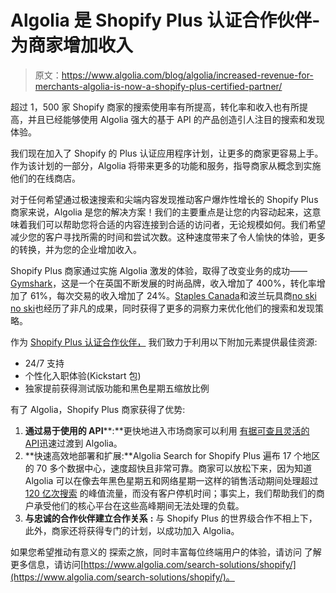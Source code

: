 # Algolia 是 Shopify Plus 认证合作伙伴-为商家增加收入

> 原文：<https://www.algolia.com/blog/algolia/increased-revenue-for-merchants-algolia-is-now-a-shopify-plus-certified-partner/>

超过 1，500 家 Shopify 商家的搜索使用率有所提高，转化率和收入也有所提高，并且已经能够使用 Algolia 强大的基于 API 的产品创造引人注目的搜索和发现体验。

我们现在加入了 Shopify 的 Plus 认证应用程序计划，让更多的商家更容易上手。作为该计划的一部分，Algolia 将带来更多的功能和服务，指导商家从概念到实施他们的在线商店。

对于任何希望通过极速搜索和尖端内容发现推动客户爆炸性增长的 Shopify Plus 商家来说，Algolia 是您的解决方案！我们的主要重点是让您的内容动起来，这意味着我们可以帮助您将合适的内容连接到合适的访问者，无论规模如何。我们希望减少您的客户寻找所需的时间和尝试次数。这种速度带来了令人愉快的体验，更多的转换，并为您的企业增加收入。

Shopify Plus 商家通过实施 Algolia 激发的体验，取得了改变业务的成功——[Gymshark](https://resources.algolia.com/ecommerce/casestudy-gymshark-retail)，这是一个在英国不断发展的时尚品牌，收入增加了 400%，转化率增加了 61%，每次交易的收入增加了 24%。[Staples Canada](https://resources.algolia.com/ecommerce/staples)和波兰玩具商[no ski no ski](https://resources.algolia.com/customer-stories/casestudy-noskinoski)也经历了非凡的成果，同时获得了更多的洞察力来优化他们的搜索和发现策略。

作为 [Shopify Plus 认证合作伙伴，](https://www.algolia.com/search-solutions/shopify/) 我们致力于利用以下附加元素提供最佳资源:

*   24/7 支持
*   个性化入职体验(Kickstart 包)
*   独家提前获得测试版功能和黑色星期五缩放比例

有了 Algolia，Shopify Plus 商家获得了优势:

1.  **通过易于使用的 API****:**更快地进入市场商家可以利用 [有据可查且灵活的 API](https://www.algolia.com/doc/guides/getting-started/how-algolia-works/in-depth/ecosystem/)迅速过渡到 Algolia。
2.  **快速高效地部署和扩展:**Algolia Search for Shopify Plus 遍布 17 个地区的 70 多个数据中心，速度超快且非常可靠。商家可以放松下来，因为知道 Algolia 可以在像去年黑色星期五和网络星期一这样的销售活动期间处理超过[120 亿次搜索](https://www.algolia.com/about/news/algolia-powers-12-billion-searches-with-e-commerce-customers-on-cyber-weekend-a-5-increase-yoy-despite-national-decrease-in-online-spending/) 的峰值流量，而没有客户停机时间；事实上，我们帮助我们的商户承受他们的核心平台在这些高峰期间无法处理的负载。
3.  **与忠诚的合作伙伴建立合作关系** **:** 与 Shopify Plus 的世界级合作不相上下，此外，商家还将获得专门的计划，以成功加入 Algolia。

如果您希望推动有意义的 探索之旅，同时丰富每位终端用户的体验，请访问 了解更多信息，请访问[https://www.algolia.com/search-solutions/shopify/](https://www.algolia.com/search-solutions/shopify/)。